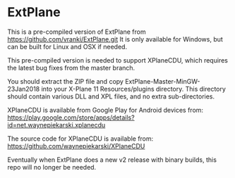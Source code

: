 # ExtPlane #

This is a pre-compiled version of ExtPlane from https://github.com/vranki/ExtPlane.git
It is only available for Windows, but can be built for Linux and OSX if 
needed.

This pre-compiled version is needed to support XPlaneCDU, which 
requires the latest bug fixes from the master branch.

You should extract the ZIP file and copy ExtPlane-Master-MinGW-23Jan2018 
into your X-Plane 11 Resources/plugins directory. This directory should 
contain various DLL and XPL files, and no extra sub-directories.

XPlaneCDU is available from Google Play for Android devices from:
https://play.google.com/store/apps/details?id=net.waynepiekarski.xplanecdu

The source code for XPlaneCDU is available from:
https://github.com/waynepiekarski/XPlaneCDU

Eventually when ExtPlane does a new v2 release with binary builds, this 
repo will no longer be needed.
